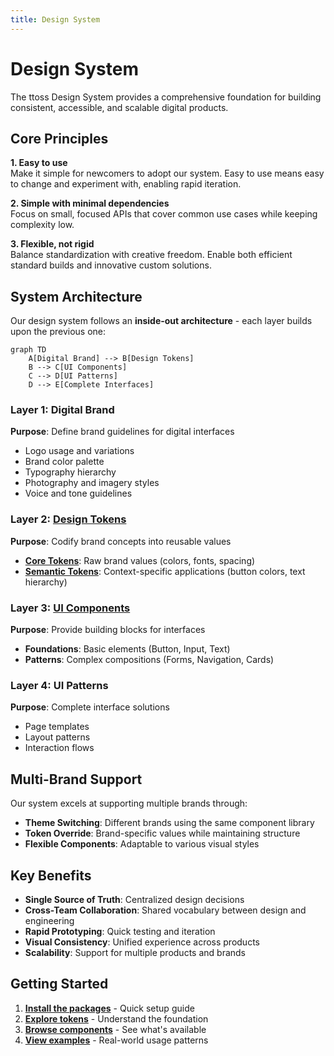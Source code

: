 ```yaml
---
title: Design System
---
```


# Design System

The ttoss Design System provides a comprehensive foundation for building consistent, accessible, and scalable digital products.

## Core Principles

**1. Easy to use**  
Make it simple for newcomers to adopt our system. Easy to use means easy to change and experiment with, enabling rapid iteration.

**2. Simple with minimal dependencies**  
Focus on small, focused APIs that cover common use cases while keeping complexity low.

**3. Flexible, not rigid**  
Balance standardization with creative freedom. Enable both efficient standard builds and innovative custom solutions.

## System Architecture

Our design system follows an **inside-out architecture** - each layer builds upon the previous one:

```mermaid
graph TD
    A[Digital Brand] --> B[Design Tokens]
    B --> C[UI Components]
    C --> D[UI Patterns]
    D --> E[Complete Interfaces]
```

### Layer 1: Digital Brand

**Purpose**: Define brand guidelines for digital interfaces

- Logo usage and variations
- Brand color palette
- Typography hierarchy
- Photography and imagery styles
- Voice and tone guidelines

### Layer 2: [Design Tokens](/docs/design/design-system/design-tokens)

**Purpose**: Codify brand concepts into reusable values

- **[Core Tokens](/docs/design/design-system/design-tokens/core-tokens)**: Raw brand values (colors, fonts, spacing)
- **[Semantic Tokens](/docs/design/design-system/design-tokens/semantic-tokens)**: Context-specific applications (button colors, text hierarchy)

### Layer 3: [UI Components](/docs/design/design-system/components)

**Purpose**: Provide building blocks for interfaces

- **Foundations**: Basic elements (Button, Input, Text)
- **Patterns**: Complex compositions (Forms, Navigation, Cards)

### Layer 4: UI Patterns

**Purpose**: Complete interface solutions

- Page templates
- Layout patterns
- Interaction flows

## Multi-Brand Support

Our system excels at supporting multiple brands through:

- **Theme Switching**: Different brands using the same component library
- **Token Override**: Brand-specific values while maintaining structure
- **Flexible Components**: Adaptable to various visual styles

## Key Benefits

- **Single Source of Truth**: Centralized design decisions
- **Cross-Team Collaboration**: Shared vocabulary between design and engineering
- **Rapid Prototyping**: Quick testing and iteration
- **Visual Consistency**: Unified experience across products
- **Scalability**: Support for multiple products and brands

## Getting Started

1. **[Install the packages](/docs/design/getting-started)** - Quick setup guide
2. **[Explore tokens](/docs/design/design-system/design-tokens)** - Understand the foundation
3. **[Browse components](https://storybook.ttoss.dev)** - See what's available
4. **[View examples](/docs/design/examples)** - Real-world usage patterns
